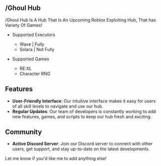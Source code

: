 ## /Ghoul Hub

/Ghoul Hub Is A Hub That Is An Upcoming Roblox Exploiting Hub, That has Variety Of Games!

- Supported Executors
  - Wave | Fully
  - Solara | Not Fully

- Supported Games
  - RE:XL
  - Character RNG

## Features

* **User-Friendly Interface**: Our intuitive interface makes it easy for users of all skill levels to navigate and use our hub.
* **Regular Updates**: Our team of developers is constantly working to add new features, games, and scripts to keep our hub fresh and exciting.

## Community

* **Active Discord Server**: Join our Discord server to connect with other users, get support, and stay up-to-date on the latest developments.

Let me know if you'd like me to add anything else!
